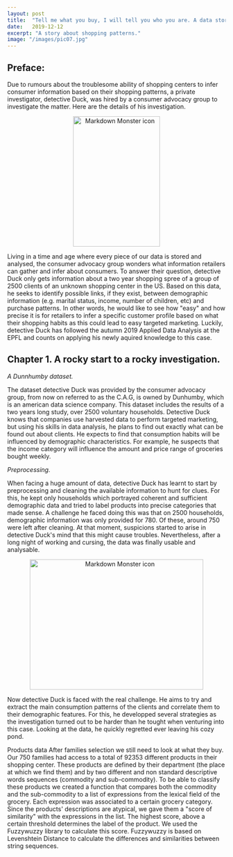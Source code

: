 ```yaml
---
layout: post
title:  "Tell me what you buy, I will tell you who you are. A data story."
date:   2019-12-12
excerpt: "A story about shopping patterns."
image: "/images/pic07.jpg"
---
```


## Preface: 
Due to rumours about the troublesome ability of shopping centers to infer consumer information based on their shopping patterns, a private investigator, detective Duck, was hired by a consumer advocacy group to investigate the matter. Here are the details of his investigation. 

<style>
    .img-container{
        text-align: center;
    }
</style>
<body>
<div class = 'img-container'>
<img src="{{ "/images/pic08.png" | absolute_url }}"
    alt="Markdown Monster icon" width = "200" height = "300" />
</div>
</body>

Living in a time and age where every piece of our data is stored and analysed, the consumer advocacy group wonders what information retailers can gather and infer about consumers. To answer their question, detective Duck only gets information about a two year shopping spree of a group of 2500 clients of an unknown shopping center in the US. Based on this data, he seeks to identify possible links, if they exist, between demographic information (e.g. marital status, income, number of children, etc) and  purchase patterns. In other words, he would like to see how "easy" and how precise it is for retailers to infer a specific customer profile based on what their shopping habits as this could lead to easy targeted marketing. Luckily, detective Duck has followed the autumn 2019 Applied Data Analysis at the EPFL and counts on applying his newly aquired knowledge to this case. 

## Chapter 1. A rocky start to a rocky investigation. 

*A Dunnhumby dataset.*

The dataset detective Duck was provided by the consumer advocacy group, from now on referred to as the C.A.G, is owned by Dunhumby, which is an american data science company. This dataset includes the results of a two years long study, over 2500 voluntary households. Detective Duck knows that companies use harvested data to perform targeted marketing, but using his skills in data analysis, he plans to find out exactly what can be found out about clients. He expects to find that consumption habits will be influenced by demographic characteristics. For example, he suspects that the income category will influence the amount and price range of groceries bought weekly. 

*Preprocessing.*

When facing a huge amount of data, detective Duck has learnt to start by preprocessing and cleaning the available information to hunt for clues. For this, he kept only households which portrayed coherent and sufficient demographic data and tried to label products into precise categories that made sense. A challenge he faced doing this was that on 2500 households, demographic information was only provided for 780. Of these, around 750 were left after cleaning. At that moment, suspicions started to arise in detective Duck's mind that this might cause troubles. Nevertheless, after a long night of working and cursing, the data was finally usable and analysable. 

<style>
    .img-container{
        text-align: center;
    }
</style>
<body>
<div class = 'img-container'>
<img src="{{ "/images/pic09.png" | absolute_url }}"
    alt="Markdown Monster icon" width = "400" height = "300" />
</div>
</body>

Now detective Duck is faced with the real challenge. He aims to try and extract the main consumption patterns of the clients and correlate them to their demographic features. For this, he developped several strategies as the investigation turned out to be harder than he tought when venturing into this case. Looking at the data, he quickly regretted ever leaving his cozy pond. 


Products data
After families selection we still need to look at what they buy. Our 750 families had access to a total of 92353 different products in their shopping center. These products are defined by their department (the place at which we find them) and by two different and non standard descriptive words sequences (commodity and sub-commodity). To be able to classify these products we created a function that compares both the commodity and the sub-commodity to a list of expressions from the lexical field of the grocery. Each expression was associated to a certain grocery category. Since the products' descriptions are atypical, we gave them a "score of similarity" with the expressions in the list. The highest score, above a certain threshold determines the label of the product. We used the Fuzzywuzzy library to calculate this score. Fuzzywuzzy is based on Levenshtein Distance to calculate the differences and similarities between string sequences. 


